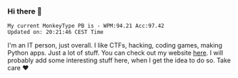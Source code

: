 ### Hi there 👋
<!-- PB START -->
```
My current MonkeyType PB is - WPM:94.21 Acc:97.42
Updated on: 20:21:46 CEST Time
```
<!-- PB END -->
I'm an IT person, just overall. I like CTFs, hacking, coding games, making Python apps. Just a lot of stuff.
You can check out my website [here](https://skill3472.github.io/).
I will probably add some interesting stuff here, when I get the idea to do so. Take care ❤️
